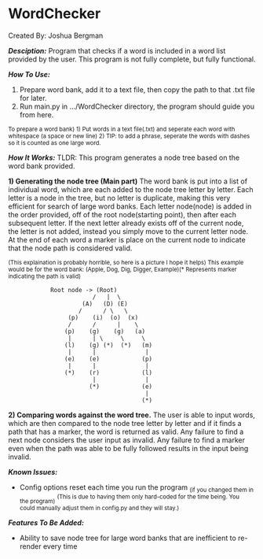 # WordChecker
Created By: Joshua Bergman

***Desciption:***
Program that checks if a word is included in a word list provided by the user.
This program is not fully complete, but fully functional.


***How To Use:***
1) Prepare word bank, add it to a text file, then copy the path to that .txt file for later.
2) Run main.py in .../WordChecker directory, the program should guide you from here.

<sub>To prepare a word bank) 1) Put words in a text file(.txt) and seperate each word with whitespace (a space or new line)
2) TIP: to add a phrase, seperate the words with dashes so it is counted as one large word.</sub>


***How It Works:***
TLDR: This program generates a node tree based on the word bank provided.

**1) Generating the node tree (Main part)**
The word bank is put into a list of individual word, which are each added to the node tree letter by letter.
Each letter is a node in the tree, but no letter is duplicate, making this very efficient for search of large word banks.
Each letter node(node) is added in the order provided, off of the root node(starting point), then after each subsequent letter.
If the next letter already exists off of the current node, the letter is not added, instead you simply move to the current letter node.
At the end of each word a marker is place on the current node to indicate that the node path is considered valid.

<sub>(This explaination is probably horrible, so here is a picture I hope it helps)
This example would be for the word bank: (Apple, Dog, Dig, Digger, Example)(* Represents marker indicating the path is valid)</sub>
```
            Root node -> (Root)
                        /   |  \
                     (A)   (D) (E)
                    /      / \   \
                 (p)    (i)  (o)  (x)
                 /      /      |    \
                (p)    (g)    (g)   (a)
                 |      | \     \     \
                (l)    (g) (*)  (*)   (m)
                 |      |              |
                (e)    (e)            (p)
                 |      |              |
                (*)    (r)            (l)
                        |              |
                       (*)            (e)
                                       |
                                      (*)
```

**2) Comparing words against the word tree.**
The user is able to input words, which are then compared to the node tree letter by letter and if it finds a path that has a marker, the word is returned as valid. Any failure to find a next node considers the user input as invalid. Any failure to find a marker even when the path was able to be fully followed results in the input being invalid.


***Known Issues:***
- Config options reset each time you run the program <sub>(if you changed them in the program)</sub>
<sup>(This is due to having them only hard-coded for the time being. You could manually adjust them in config.py and they will stay.)</sup>


***Features To Be Added:***
- Ability to save node tree for large word banks that are inefficient to re-render every time
